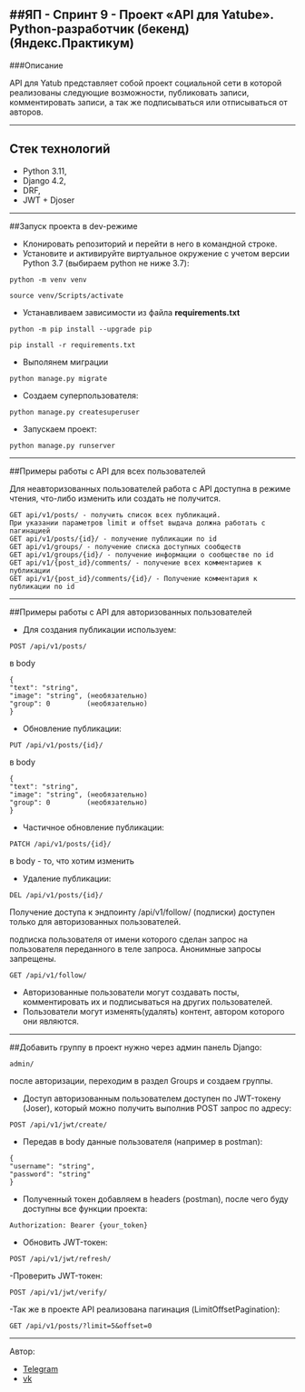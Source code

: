 ##ЯП - Спринт 9 - Проект «API для Yatube». Python-разработчик (бекенд) (Яндекс.Практикум)
---
###Описание

API для Yatub представляет собой проект социальной сети в которой реализованы следующие возможности, публиковать записи, комментировать записи, а так же подписываться или отписываться от авторов.

---
Стек технологий
---

- Python 3.11,
- Django 4.2,
- DRF,
- JWT + Djoser

---
##Запуск проекта в dev-режиме


- Клонировать репозиторий и перейти в него в командной строке.
- Установите и активируйте виртуальное окружение c учетом версии Python 3.7 (выбираем python не ниже 3.7):
```
python -m venv venv
```
```
source venv/Scripts/activate
```
- Устанавливаем зависимости из файла __requirements.txt__
```
python -m pip install --upgrade pip
```
```
pip install -r requirements.txt
```
- Выполянем миграции
```
python manage.py migrate
```
- Создаем суперпользователя:
```
python manage.py createsuperuser
```
- Запускаем проект:
```
python manage.py runserver
```

---
##Примеры работы с API для всех пользователей

Для неавторизованных пользователей работа с API доступна в режиме чтения, что-либо изменить или создать не получится.
```
GET api/v1/posts/ - получить список всех публикаций.
При указании параметров limit и offset выдача должна работать с пагинацией
GET api/v1/posts/{id}/ - получение публикации по id
GET api/v1/groups/ - получение списка доступных сообществ
GET api/v1/groups/{id}/ - получение информации о сообществе по id
GET api/v1/{post_id}/comments/ - получение всех комментариев к публикации
GET api/v1/{post_id}/comments/{id}/ - Получение комментария к публикации по id
```
---
##Примеры работы с API для авторизованных пользователей
- Для создания публикации используем:
```
POST /api/v1/posts/
```
в body
```
{
"text": "string",
"image": "string", (необязательно)
"group": 0         (необязательно)
}
```
- Обновление публикации:
```
PUT /api/v1/posts/{id}/
```
в body
```
{
"text": "string",
"image": "string", (необязательно)
"group": 0         (необязательно)
}
```
- Частичное обновление публикации:
```
PATCH /api/v1/posts/{id}/
```
в body - то, что хотим изменить

- Удаление публикации:
```
DEL /api/v1/posts/{id}/
```

Получение доступа к эндпоинту /api/v1/follow/ (подписки) доступен только для авторизованных пользователей.

подписка пользователя от имени которого сделан запрос на пользователя переданного в теле запроса. Анонимные запросы запрещены.
```
GET /api/v1/follow/
```
- Авторизованные пользователи могут создавать посты, комментировать их и подписываться на других пользователей.
- Пользователи могут изменять(удалять) контент, автором которого они являются.
---
##Добавить группу в проект нужно через админ панель Django:
```
admin/
```
после авторизации, переходим в раздел Groups и создаем группы.

- Доступ авторизованным пользователем доступен по JWT-токену (Joser), который можно получить выполнив POST запрос по адресу:
```
POST /api/v1/jwt/create/
```
- Передав в body данные пользователя (например в postman):
```
{
"username": "string",
"password": "string"
}
```
- Полученный токен добавляем в headers (postman), после чего буду доступны все функции проекта:
```
Authorization: Bearer {your_token}
```
- Обновить JWT-токен: 
```
POST /api/v1/jwt/refresh/
```
-Проверить JWT-токен:
```
POST /api/v1/jwt/verify/
```
-Так же в проекте API реализована пагинация (LimitOffsetPagination):
```
GET /api/v1/posts/?limit=5&offset=0
```
---
Автор: 
- [Telegram](https://t.me/sSinichka)
- [vk](https://vk.com/iv.sinitsyn1)
